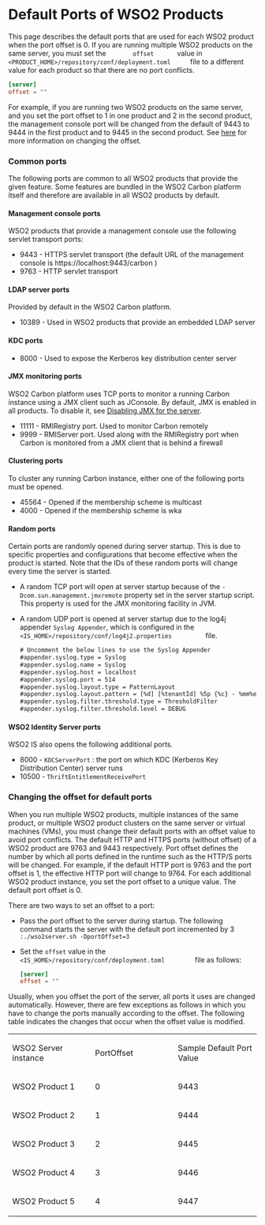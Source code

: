 # Default Ports of WSO2 Products

This page describes the default ports that are used for each WSO2
product when the port offset is 0. If you are running multiple WSO2
products on the same server, you must set the
`        offset       ` value in
`         <PRODUCT_HOME>/repository/conf/deployment.toml      ` file to a
different value for each product so that there are no port conflicts.

``` toml
[server]
offset = ""
```

For example, if you are running two WSO2 products on the same server,
and you set the port offset to 1 in one product and 2 in the second
product, the management console port will be changed from the default of
9443 to 9444 in the first product and to 9445 in the second product. See
[here](#changing-the-offset-for-default-ports) for more information on
changing the offset.

### Common ports

The following ports are common to all WSO2 products that provide the
given feature. Some features are bundled in the WSO2 Carbon platform
itself and therefore are available in all WSO2 products by default.

#### Management console ports

WSO2 products that provide a management console use the following
servlet transport ports:

-   9443 - HTTPS servlet transport (the default URL of the management
    console is https://localhost:9443/carbon )
-   9763 - HTTP servlet transport

#### LDAP server ports

Provided by default in the WSO2 Carbon platform.

-   10389 - Used in WSO2 products that provide an embedded LDAP server

#### KDC ports

-   8000 - Used to expose the Kerberos key distribution center server

#### JMX monitoring ports

WSO2 Carbon platform uses TCP ports to monitor a running Carbon instance
using a JMX client such as JConsole. By default, JMX is enabled in all
products. To disable it, see [Disabling JMX for the server](../../setup/jmx-based-monitoring#disabling-jmx-for-the-server).

-   11111 - RMIRegistry port. Used to monitor Carbon remotely
-   9999 - RMIServer port. Used along with the RMIRegistry port when
    Carbon is monitored from a JMX client that is behind a firewall

#### Clustering ports

To cluster any running Carbon instance, either one of the following
ports must be opened.

-   45564 - Opened if the membership scheme is multicast
-   4000 - Opened if the membership scheme is wka

#### Random ports

Certain ports are randomly opened during server startup. This is due to
specific properties and configurations that become effective when the
product is started. Note that the IDs of these random ports will change
every time the server is started.

-   A random TCP port will open at server startup because of the
    `-Dcom.sun.management.jmxremote` property set
    in the server startup script. This property is used for the
    JMX monitoring facility in JVM.
-   A random UDP port is opened at server startup due to the log4j
    appender `Syslog Appender`, which is
    configured in the
    `           <IS_HOME>/repository/conf/log4j2.properties          `
    file.

    ``` xml
    # Uncomment the below lines to use the Syslog Appender
    #appender.syslog.type = Syslog
    #appender.syslog.name = Syslog
    #appender.syslog.host = localhost
    #appender.syslog.port = 514
    #appender.syslog.layout.type = PatternLayout
    #appender.syslog.layout.pattern = [%d] [%tenantId] %5p {%c} - %mm%ex%n
    #appender.syslog.filter.threshold.type = ThresholdFilter
    #appender.syslog.filter.threshold.level = DEBUG
    ```


#### WSO2 Identity Server ports

WSO2 IS also opens the following additional ports.

-   8000 - `KDCServerPort` : the port on which KDC (Kerberos Key Distribution
    Center) server runs
-   10500 - `ThriftEntitlementReceivePort`


### Changing the offset for default ports

When you run multiple WSO2 products, multiple instances of the same
product, or multiple WSO2 product clusters on the same server or virtual
machines (VMs), you must change their default ports with an offset value
to avoid port conflicts. The default HTTP and HTTPS ports (without
offset) of a WSO2 product are 9763 and 9443 respectively. Port offset
defines the number by which all ports defined in the runtime such as the
HTTP/S ports will be changed. For example, if the default HTTP port is
9763 and the port offset is 1, the effective HTTP port will change to
9764. For each additional WSO2 product instance, you set the port offset
to a unique value. The default port offset is 0.

There are two ways to set an offset to a port:

-   Pass the port offset to the server during startup. The following
    command starts the server with the default port incremented by 3
    `          :./wso2server.sh -DportOffset=3         `
-   Set the `offset` value in the
    `          <IS_HOME>/repository/conf/deployment.toml         ` file as
    follows: 

    ``` toml
    [server]
    offset = ""
    ```

Usually, when you offset the port of the server, all ports it uses are
changed automatically. However, there are few exceptions as follows in
which you have to change the ports manually according to the offset. The
following table indicates the changes that occur when the offset value
is modified.

<table>
<colgroup>
<col style="width: 33%" />
<col style="width: 33%" />
<col style="width: 33%" />
</colgroup>
<tbody>
<tr class="odd">
<td><p>WSO2 Server instance</p></td>
<td><p>PortOffset</p></td>
<td><p>Sample Default Port Value</p></td>
</tr>
<tr class="even">
<td><p>WSO2 Product 1</p></td>
<td><p>0</p></td>
<td><p>9443</p></td>
</tr>
<tr class="odd">
<td><p>WSO2 Product 2</p></td>
<td><p>1</p></td>
<td><p>9444</p></td>
</tr>
<tr class="even">
<td><p>WSO2 Product 3</p></td>
<td><p>2</p></td>
<td><p>9445</p></td>
</tr>
<tr class="odd">
<td><p>WSO2 Product 4</p></td>
<td><p>3</p></td>
<td><p>9446</p></td>
</tr>
<tr class="even">
<td><p>WSO2 Product 5</p></td>
<td><p>4</p></td>
<td><p>9447</p></td>
</tr>
</tbody>
</table>
